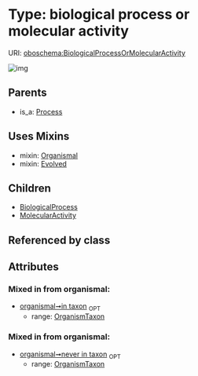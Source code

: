 
# Type: biological process or molecular activity




URI: [oboschema:BiologicalProcessOrMolecularActivity](http://purl.obolibrary.org/oboschema/BiologicalProcessOrMolecularActivity)


![img](http://yuml.me/diagram/nofunky;dir:TB/class/[Process],[Organismal],[OrganismTaxon],[MolecularActivity],[Evolved],[BiologicalProcessOrMolecularActivity]uses%20-.->[Organismal],[BiologicalProcessOrMolecularActivity]uses%20-.->[Evolved],[BiologicalProcessOrMolecularActivity]^-[MolecularActivity],[BiologicalProcessOrMolecularActivity]^-[BiologicalProcess],[Process]^-[BiologicalProcessOrMolecularActivity],[BiologicalProcess])

## Parents

 *  is_a: [Process](Process.md)

## Uses Mixins

 *  mixin: [Organismal](Organismal.md)
 *  mixin: [Evolved](Evolved.md)

## Children

 * [BiologicalProcess](BiologicalProcess.md)
 * [MolecularActivity](MolecularActivity.md)

## Referenced by class


## Attributes


### Mixed in from organismal:

 * [organismal➞in taxon](organismal_in_taxon.md)  <sub>OPT</sub>
    * range: [OrganismTaxon](OrganismTaxon.md)

### Mixed in from organismal:

 * [organismal➞never in taxon](organismal_never_in_taxon.md)  <sub>OPT</sub>
    * range: [OrganismTaxon](OrganismTaxon.md)
